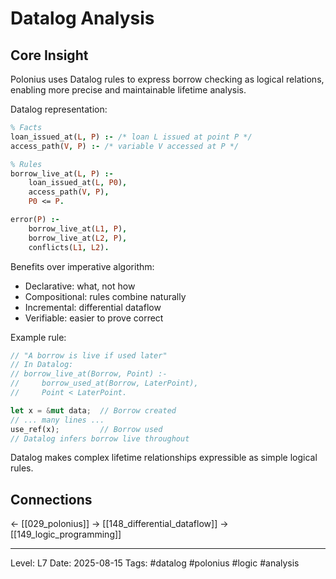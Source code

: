 # Datalog Analysis

## Core Insight
Polonius uses Datalog rules to express borrow checking as logical relations, enabling more precise and maintainable lifetime analysis.

Datalog representation:
```prolog
% Facts
loan_issued_at(L, P) :- /* loan L issued at point P */
access_path(V, P) :- /* variable V accessed at P */

% Rules
borrow_live_at(L, P) :-
    loan_issued_at(L, P0),
    access_path(V, P),
    P0 <= P.

error(P) :-
    borrow_live_at(L1, P),
    borrow_live_at(L2, P),
    conflicts(L1, L2).
```

Benefits over imperative algorithm:
- Declarative: what, not how
- Compositional: rules combine naturally
- Incremental: differential dataflow
- Verifiable: easier to prove correct

Example rule:
```rust
// "A borrow is live if used later"
// In Datalog:
// borrow_live_at(Borrow, Point) :-
//     borrow_used_at(Borrow, LaterPoint),
//     Point < LaterPoint.

let x = &mut data;  // Borrow created
// ... many lines ...
use_ref(x);         // Borrow used
// Datalog infers borrow live throughout
```

Datalog makes complex lifetime relationships expressible as simple logical rules.

## Connections
← [[029_polonius]]
→ [[148_differential_dataflow]]
→ [[149_logic_programming]]

---
Level: L7
Date: 2025-08-15
Tags: #datalog #polonius #logic #analysis